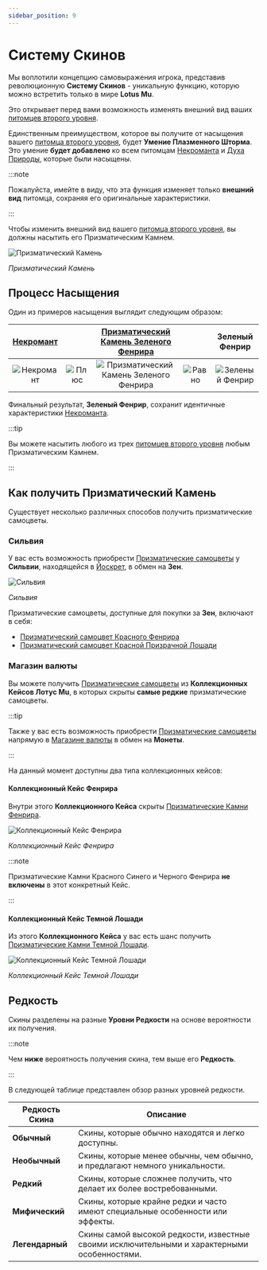 ```yaml
---
sidebar_position: 9
---
```


# Систему Скинов

Мы воплотили концепцию самовыражения игрока, представив революционную **Систему Скинов** - уникальную функцию, которую можно встретить только в мире **Lotus Mu**.

Это открывает перед вами возможность изменять внешний вид ваших [питомцев второго уровня](/category/pets).

Единственным преимуществом, которое вы получите от насыщения вашего [питомца второго уровня](/category/pets), будет **Умение Плазменного Шторма**. Это умение **будет добавлено** ко всем питомцам [Некроманта](/crafting/pets/necromancer) и [Духа Природы](/crafting/pets/spirit-of-nature), которые были насыщены.

:::note

Пожалуйста, имейте в виду, что эта функция изменяет только **внешний вид** питомца, сохраняя его оригинальные характеристики.

:::

Чтобы изменить внешний вид вашего [питомца второго уровня](/category/pets), вы должны насытить его Призматическим Камнем.

![Призматический Камень](/img/items/jewels/prismatic-gem.png)

_Призматический Камень_

## Процесс Насыщения

Один из примеров насыщения выглядит следующим образом:

|    [Некромант](/crafting/pets/necromancer)    |                                       | [Призматический Камень Зеленого Фенрира](/items/jewels/prismatic-gems/fenrir-gems) |                                        |                   Зеленый Фенрир                    |
| :-------------------------------------------: | :-----------------------------------: | :--------------------------------------------------------------------------------: | :------------------------------------: | :-------------------------------------------------: |
| ![Некромант](/img/items/pets/necromancer.png) | ![Плюс](/img/items/invitations/+.png) |   ![Призматический Камень Зеленого Фенрира](/img/items/jewels/prismatic-gem.png)   | ![Равно](/img/items/invitations/=.png) | ![Зеленый Фенрир](/img/items/pets/green-fenrir.jpg) |

Финальный результат, **Зеленый Фенрир**, сохранит идентичные характеристики [Некроманта](/crafting/pets/necromancer).

:::tip

Вы можете насытить любого из трех [питомцев второго уровня](/category/pets) любым Призматическим Камнем.

:::

## Как получить Призматический Камень

Существует несколько различных способов получить призматические самоцветы.

### Сильвия

У вас есть возможность приобрести [Призматические самоцветы](/category/prismatic-gems) у **Сильвии**, находящейся в [Йоскрет](/maps/yoskreth), в обмен на **Зен**.

![Сильвия](/img/npc/silvia.jpg)

_Сильвия_

Призматические самоцветы, доступные для покупки за **Зен**, включают в себя:

- [Призматический самоцвет Красного Фенрира](/items/jewels/prismatic-gems/fenrir-gems)
- [Призматический самоцвет Красной Призрачной Лошади](/items/jewels/prismatic-gems/ghost-horse-gems)


### Магазин валюты

Вы можете получить [Призматические самоцветы](/category/prismatic-gems) из **Коллекционных Кейсов Лотус Mu**, в которых скрыты **самые редкие** призматические самоцветы.

:::tip

Также у вас есть возможность приобрести [Призматические самоцветы](/category/prismatic-gems) напрямую в [Магазине валюты](/client-features/cash-shop) в обмен на **Монеты**.

:::

На данный момент доступны два типа коллекционных кейсов:

#### Коллекционный Кейс Фенрира

Внутри этого **Коллекционного Кейса** скрыты [Призматические Камни Фенрира](/items/jewels/prismatic-gems/fenrir-gems).

![Коллекционный Кейс Фенрира](/img/items/item-bags/fenrir-cache.png)

_Коллекционный Кейс Фенрира_

:::note

Призматические Камни Красного Синего и Черного Фенрира **не включены** в этот конкретный Кейс.

:::

#### Коллекционный Кейс Темной Лошади

Из этого **Коллекционного Кейса** у вас есть шанс получить [Призматические Камни Темной Лошади](/items/jewels/prismatic-gems/darkhorse-gems).

![Коллекционный Кейс Темной Лошади](/img/items/item-bags/darkhorse-cache.png)

_Коллекционный Кейс Темной Лошади_

## Редкость

Скины разделены на разные **Уровни Редкости** на основе вероятности их получения.

:::note

Чем **ниже** вероятность получения скина, тем выше его **Редкость**.

:::

В следующей таблице представлен обзор разных уровней редкости.

| Редкость Скина                                          | Описание                                                                                     |
| ------------------------------------------------------- | -------------------------------------------------------------------------------------------- |
| <span className="tier-common">**Обычный**</span>        | Скины, которые обычно находятся и легко доступны.                                            |
| <span className="tier-uncommon">**Необычный**</span>    | Скины, которые менее обычны, чем обычно, и предлагают немного уникальности.                  |
| <span className="tier-rare">**Редкий**</span>           | Скины, которые сложнее получить, что делает их более востребованными.                        |
| <span className="tier-mythical">**Мифический**</span>   | Скины, которые крайне редки и часто имеют специальные особенности или эффекты.               |
| <span className="tier-legendary">**Легендарный**</span> | Скины самой высокой редкости, известные своими исключительными и характерными особенностями. |

